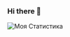 ### Hi there 👋

<!--
**MrBoomDeveloper/MrBoomDeveloper** is a ✨ _special_ ✨ repository because its `README.md` (this file) appears on your GitHub profile.

Here are some ideas to get you started:

- 🔭 I’m currently working on ...
- 🌱 I’m currently learning ...
- 👯 I’m looking to collaborate on ...
- 🤔 I’m looking for help with ...
- 💬 Ask me about ...
- 📫 How to reach me: ...
- 😄 Pronouns: ...
- ⚡ Fun fact: ...
-->

![Моя Статистика](https://github-readme-stats.vercel.app/api?username=MrBoomDeveloper&show_icons=true&theme=radical)
